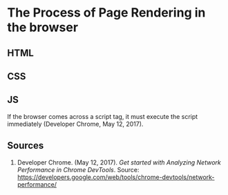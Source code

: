 # The Process of Page Rendering in the browser

## HTML

## CSS

## JS

If the browser comes across a script tag, it must execute the script immediately (Developer Chrome, May 12, 2017).

## Sources
1. Developer Chrome. (May 12, 2017). *Get started with Analyzing Network Performance in Chrome DevTools*. Source:
https://developers.google.com/web/tools/chrome-devtools/network-performance/

